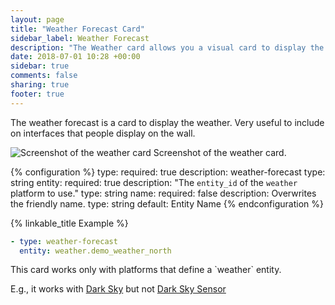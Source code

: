 ```yaml
---
layout: page
title: "Weather Forecast Card"
sidebar_label: Weather Forecast
description: "The Weather card allows you a visual card to display the weather."
date: 2018-07-01 10:28 +00:00
sidebar: true
comments: false
sharing: true
footer: true
---
```


The weather forecast is a card to display the weather. Very useful to include on interfaces that people display on the wall.

<p class='img'>
<img src='/images/lovelace/lovelace_weather.png' alt='Screenshot of the weather card'>
Screenshot of the weather card.
</p>

{% configuration %}
type:
  required: true
  description: weather-forecast
  type: string
entity:
  required: true
  description: "The `entity_id` of the `weather` platform to use."
  type: string
name:
  required: false
  description: Overwrites the friendly name.
  type: string
  default: Entity Name
{% endconfiguration %}

{% linkable_title Example %}

```yaml
- type: weather-forecast
  entity: weather.demo_weather_north
```

<p class="note">
  This card works only with platforms that define a `weather` entity.
  
  E.g., it works with [Dark Sky](https://www.home-assistant.io/components/weather.darksky/) but not [Dark Sky Sensor](https://www.home-assistant.io/components/sensor.darksky/)
</p>
